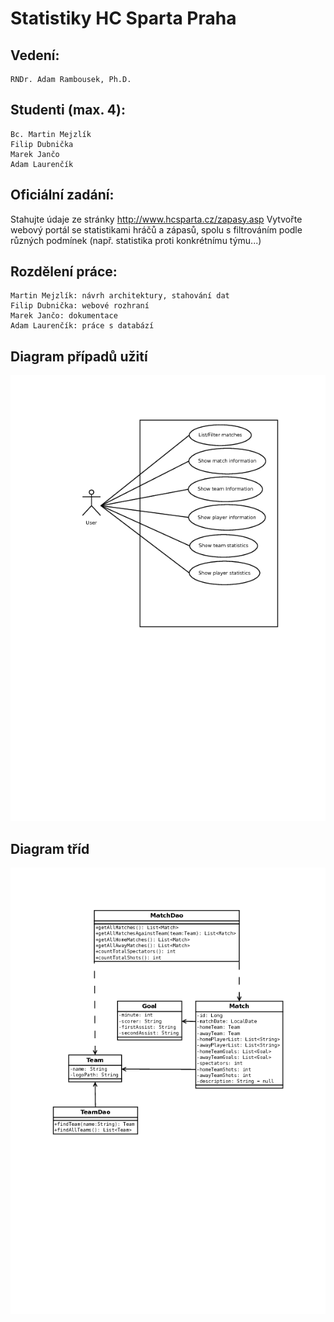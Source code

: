 # Statistiky HC Sparta Praha
## Vedení:

    RNDr. Adam Rambousek, Ph.D. 

## Studenti (max. 4):

    Bc. Martin Mejzlík
    Filip Dubnička
    Marek Jančo
    Adam Laurenčík
    
## Oficiální zadání:
Stahujte údaje ze stránky http://www.hcsparta.cz/zapasy.asp
Vytvořte webový portál se statistikami hráčů a zápasů, spolu s filtrováním podle různých podmínek (např. statistika proti konkrétnímu týmu...)

## Rozdělení práce:
    Martin Mejzlík: návrh architektury, stahování dat
    Filip Dubnička: webové rozhraní
    Marek Jančo: dokumentace
    Adam Laurenčík: práce s databází
    
## Diagram případů užití
![alt text](https://github.com/martinm1/PB138/blob/devel/use-case.png?raw=true)

## Diagram tříd
![alt text](https://github.com/martinm1/PB138/blob/devel/class.png?raw=true)
